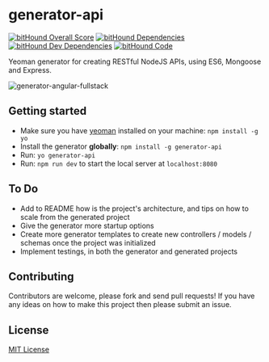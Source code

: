 # generator-api

[![bitHound Overall Score](https://www.bithound.io/github/ndelvalle/generator-api/badges/score.svg)](https://www.bithound.io/github/ndelvalle/generator-api)
[![bitHound Dependencies](https://www.bithound.io/github/ndelvalle/generator-api/badges/dependencies.svg)](https://www.bithound.io/github/ndelvalle/generator-api/master/dependencies/npm)
[![bitHound Dev Dependencies](https://www.bithound.io/github/ndelvalle/generator-api/badges/devDependencies.svg)](https://www.bithound.io/github/ndelvalle/generator-api/master/dependencies/npm)
[![bitHound Code](https://www.bithound.io/github/ndelvalle/generator-api/badges/code.svg)](https://www.bithound.io/github/ndelvalle/generator-api)

Yeoman generator for creating RESTful NodeJS APIs, using ES6, Mongoose and Express.

![generator-angular-fullstack](http://yeoman.io/static/illustration-home-inverted.91b07808be.png)


## Getting started

- Make sure you have [yeoman](https://github.com/yeoman/yo) installed on your machine:
    `npm install -g yo`
- Install the generator **globally**: `npm install -g generator-api`
- Run: `yo generator-api`
- Run: `npm run dev` to start the local server at `localhost:8080`


## To Do
* Add to README how is the project's architecture, and tips on how to scale from the generated project
* Give the generator more startup options
*  Create more generator templates to create new controllers / models / schemas once the project was initialized
* Implement testings,  in both the generator and generated projects

## Contributing
Contributors are welcome, please fork and send pull requests! If you have any ideas on how to make this project then please submit an issue.


## License
[MIT License](http://en.wikipedia.org/wiki/MIT_License)
